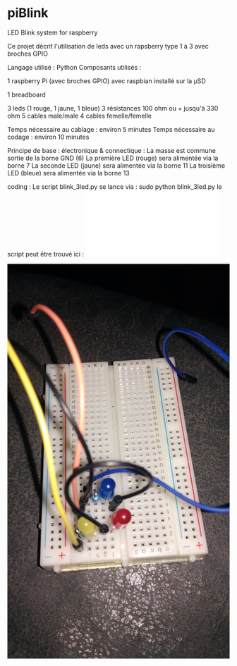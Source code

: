 # piBlink
LED Blink system for raspberry

Ce projet décrit l'utilisation de leds avec un rapsberry type 1 à 3 avec broches GPIO

Langage utilisé : Python
Composants utilisés : 

1 raspberry Pi (avec broches GPIO) avec raspbian installé sur la µSD

1 breadboard

3 leds (1 rouge, 1 jaune, 1 bleue)
3 résistances 100 ohm ou + jusqu'à 330 ohm
5 cables male/male
4 cables femelle/femelle

Temps nécessaire au cablage : environ 5 minutes
Temps nécessaire au codage : environ 10 minutes

Principe de base :
électronique & connectique :
La masse est commune sortie de la borne GND (6)
La première LED (rouge) sera alimentée via la borne 7
La seconde LED (jaune) sera alimentée via la borne 11
La troisième LED (bleue) sera alimentée via la borne 13

coding :
Le script blink_3led.py se lance via :
sudo python blink_3led.py
le script peut être trouvé ici : ![Script python](/scripts/blink_3led.py "Script python")

![Alt text](/images/montage%203%20leds.jpg?raw=true "Optional Title")
